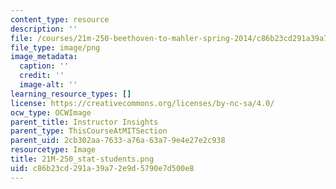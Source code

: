 ```yaml
---
content_type: resource
description: ''
file: /courses/21m-250-beethoven-to-mahler-spring-2014/c86b23cd291a39a72e9d5790e7d500e8_21M-250_stat-students.png
file_type: image/png
image_metadata:
  caption: ''
  credit: ''
  image-alt: ''
learning_resource_types: []
license: https://creativecommons.org/licenses/by-nc-sa/4.0/
ocw_type: OCWImage
parent_title: Instructor Insights
parent_type: ThisCourseAtMITSection
parent_uid: 2cb302aa-7633-a76a-63a7-9e4e27e2c938
resourcetype: Image
title: 21M-250_stat-students.png
uid: c86b23cd-291a-39a7-2e9d-5790e7d500e8
---
```

